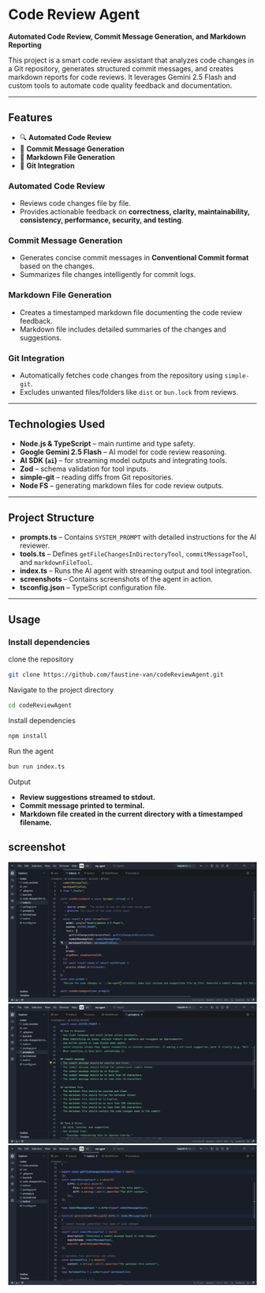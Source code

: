 # Code Review Agent

**Automated Code Review, Commit Message Generation, and Markdown Reporting**

This project is a smart code review assistant that analyzes code changes in a Git repository, generates structured commit messages, and creates markdown reports for code reviews. It leverages Gemini 2.5 Flash and custom tools to automate code quality feedback and documentation.

---

## Features
- 🔍 **Automated Code Review**
- 📝 **Commit Message Generation**
- 📄 **Markdown File Generation**
- 🔄 **Git Integration**

### Automated Code Review
- Reviews code changes file by file.
- Provides actionable feedback on **correctness, clarity, maintainability, consistency, performance, security, and testing**.

### Commit Message Generation
- Generates concise commit messages in **Conventional Commit format** based on the changes.
- Summarizes file changes intelligently for commit logs.

### Markdown File Generation
- Creates a timestamped markdown file documenting the code review feedback.
- Markdown file includes detailed summaries of the changes and suggestions.

### Git Integration
- Automatically fetches code changes from the repository using `simple-git`.
- Excludes unwanted files/folders like `dist` or `bun.lock` from reviews.

---

## Technologies Used
- **Node.js & TypeScript** – main runtime and type safety.
- **Google Gemini 2.5 Flash** – AI model for code review reasoning.
- **AI SDK (`ai`)** – for streaming model outputs and integrating tools.
- **Zod** – schema validation for tool inputs.
- **simple-git** – reading diffs from Git repositories.
- **Node FS** – generating markdown files for code review outputs.

---

## Project Structure

- **prompts.ts** – Contains `SYSTEM_PROMPT` with detailed instructions for the AI reviewer.  
- **tools.ts** – Defines `getFileChangesInDirectoryTool`, `commitMessageTool`, and `markdownFileTool`.  
- **index.ts** – Runs the AI agent with streaming output and tool integration.
- **screenshots** – Contains screenshots of the agent in action.
- **tsconfig.json** – TypeScript configuration file.


---

## Usage

### Install dependencies
clone the repository
```bash
git clone https://github.com/faustine-van/codeReviewAgent.git
```
Navigate to the project directory
```bash
cd codeReviewAgent
```
Install dependencies
```bash
npm install
```
Run the agent
```bash
bun run index.ts
```
Output
- **Review suggestions streamed to stdout.**
- **Commit message printed to terminal.**
- **Markdown file created in the current directory with a timestamped filename.**

## screenshot
![screenshot](./screenshots//Day-16-1.png)
![screenshot](./screenshots//Day-16-2.png)
![screenshot](./screenshots//Day-16-3.png)
